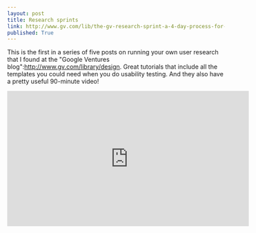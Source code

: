 ```yaml
---
layout: post
title: Research sprints
link: http://www.gv.com/lib/the-gv-research-sprint-a-4-day-process-for-answering-important-startup-questions
published: True
---
```


This is the first in a series of five posts on running your own user research that I found at the "Google Ventures blog":http://www.gv.com/library/design. Great tutorials that include all the templates you could need when you do usability testing. And they also have a pretty useful 90-minute video!

<iframe width="560" height="315" src="https://www.youtube.com/embed/WpzmOH0hrEM" frameborder="0" allowfullscreen></iframe>